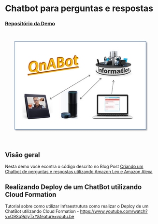 # Chatbot para perguntas e respostas

### [Repositório da Demo](https://github.com/aws-samples/aws-ai-qna-bot)

</br>
<p align="center"><img src="images/QnABot-1.jpg" height="300" weight="300"/></p>
</br>


## Visão geral

Nesta demo você econtra o código descrito no Blog Post [Criando um Chatbot de perguntas e respostas utilizando Amazon Lex e Amazon Alexa](https://aws.amazon.com/blogs/machine-learning/creating-a-question-and-answer-bot-with-amazon-lex-and-amazon-alexa/) 

## Realizando Deploy de um ChatBot utilizando Cloud Formation

Tutorial sobre como utilizar Infraestrutura como realizar o Deploy de um ChatBot utilizando Cloud Formation - https://www.youtube.com/watch?v=O9Sq9plyTxY&feature=youtu.be